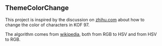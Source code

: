 ## ThemeColorChange
This project is inspired by the discussion on [zhihu.com](http://www.zhihu.com/question/31133351/answer/51080681) about how to change the color of characters in KOF 97.

The algorithm comes from [wikipedia](https://en.wikipedia.org/wiki/HSL_and_HSV), both from RGB to HSV and from HSV to RGB.

